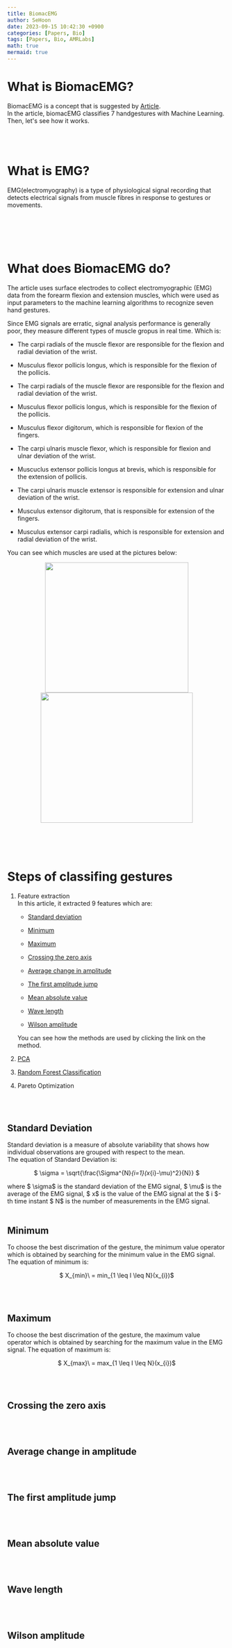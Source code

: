 ```yaml
---
title: BiomacEMG
author: SeHoon
date: 2023-09-15 10:42:30 +0900
categories: [Papers, Bio]
tags: [Papers, Bio, AMRLabs]
math: true
mermaid: true
---
```


# What is BiomacEMG?

BiomacEMG is a concept that is suggested by [Article](https://www.mdpi.com/2076-3417/13/9/5744).
<br>
In the article, biomacEMG classifies 7 handgestures with Machine Learning. <br>
Then, let's see how it works.
<br><br><br><br>


# What is EMG?

EMG(electromyography) is a type of physiological signal recording that detects electrical signals from muscle fibres in response to gestures or movements.<br>

<br><br><br><br>

# What does BiomacEMG do?

The article uses surface electrodes to collect electromyographic (EMG) data from
the forearm flexion and extension muscles, which were used as input parameters to the
machine learning algorithms to recognize seven hand gestures.<br>

Since EMG signals are erratic, signal analysis performance is generally poor, they measure different types of muscle gropus in real time. Which is:

+ The carpi radials of the muscle flexor are responsible for the flexion and radial deviation of the wrist.<br>

+ Musculus flexor pollicis longus, which is responsible for the flexion of the pollicis.<br>

+ The carpi radials of the muscle flexor are responsible for the flexion and radial deviation of the wrist.<br>

+ Musculus flexor pollicis longus, which is responsible for the flexion of the pollicis.<br>

+ Musculus flexor digitorum, which is responsible for flexion of the fingers.<br>

+ The carpi ulnaris muscle flexor, which is responsible for flexion and ulnar deviation
of the wrist.<br>

+ Muscuclus extensor pollicis longus at brevis, which is responsible for the extension of
pollicis.<br>

+ The carpi ulnaris muscle extensor is responsible for extension and ulnar deviation of
the wrist.<br>
+ Musculus extensor digitorum, that is responsible for extension of the fingers.<br>

+ Musculus extensor carpi radialis, which is responsible for extension and radial deviation of the wrist.<br>

You can see which muscles are used at the pictures below:
<center>
<img src="https://github.com/csh970605/csh970605.github.io/assets/28240052/39c46a76-ef03-45ee-8885-10b1a8f93e85" width="330" height="300"><img src="https://github.com/csh970605/csh970605.github.io/assets/28240052/a54f1c86-ba1e-4ce2-ae9d-18bc0cc83bef" width="350" height="300">
</center>
<br><br>
<br><br>

# Steps of classifing gestures

1. Feature extraction<br>
    In this article, it extracted 9 features which are:

    + [Standard deviation](https://csh970605.github.io/posts/BiomacEMG/#standard-deviation)

    + [Minimum](https://csh970605.github.io/posts/BiomacEMG/#minimum)

    + [Maximum](https://csh970605.github.io/posts/BiomacEMG/#maximum)

    + [Crossing the zero axis](https://csh970605.github.io/posts/BiomacEMG/#crossing-the-zero-axis)

    + [Average change in amplitude](https://csh970605.github.io/posts/BiomacEMG/#average-change-in-amplitude)

    + [The first amplitude jump](https://csh970605.github.io/posts/BiomacEMG/#the-first-amplitude-jump)

    + [Mean absolute value](https://csh970605.github.io/posts/BiomacEMG/#mean-absolute-value)

    + [Wave length](https://csh970605.github.io/posts/BiomacEMG/#wave-length)

    + [Wilson amplitude](https://csh970605.github.io/posts/BiomacEMG/#wilson-amplitude)

    You can see how the methods are used by clicking the link on the method.

2. [PCA](https://csh970605.github.io/posts/PCA/)

3. [Random Forest Classification](https://csh970605.github.io/posts/Random_Forest_Classification/)

4. Pareto Optimization

<br><br>

## Standard Deviation
Standard deviation is a measure of absolute variability that shows how individual
observations are grouped with respect to the mean.<br>
The equation of Standard Deviation is:
<center>

$ \sigma = \sqrt{\frac{\Sigma^{N}_{i=1}(x_{i}-\mu)^2}{N}} $
</center>

where $ \sigma$ is the standard deviation of the EMG signal, $ \mu$ is the average of the EMG signal, $ x$ is the value of the EMG signal at the $ i $-th time instant $ N$ is the number of measurements in the EMG signal.
<br><br>

## Minimum 
To choose the best discrimation of the gesture, the minimum value operator which is obtained by searching for the minimum value in the EMG signal.
The equation of minimum is:
<center>

$ X_{min}\ = min_{1 \leq I \leq N}(x_{i})$
</center>
<br><br>

## Maximum
To choose the best discrimation of the gesture, the maximum value operator which is obtained by searching for the maximum value in the EMG signal.
The equation of maximum is:
<center>

$ X_{max}\ = max_{1 \leq I \leq N}(x_{i})$
</center>
<br><br>

## Crossing the zero axis

<br><br>

## Average change in amplitude

<br><br>

## The first amplitude jump

<br><br>

## Mean absolute value

<br><br>

## Wave length

<br><br>

## Wilson amplitude

<br><br>
